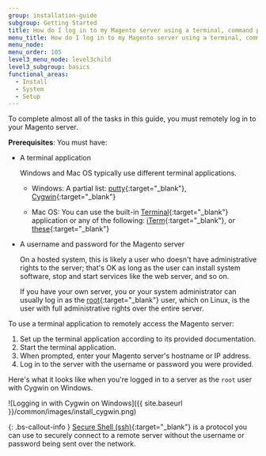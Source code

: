 ```yaml
---
group: installation-guide
subgroup: Getting Started
title: How do I log in to my Magento server using a terminal, command prompt, or SSH?
menu_title: How do I log in to my Magento server using a terminal, command prompt, or SSH?
menu_node:
menu_order: 105
level3_menu_node: level3child
level3_subgroup: basics
functional_areas:
  - Install
  - System
  - Setup
---
```


<!-- This topic is referred to from Magento 2 code! Don't change the [URL](https://glossary.magento.com/url) without informing engineering! -->
<!-- Referring file: README.md owned by core -->

To complete almost all of the tasks in this guide, you must remotely log in to your Magento server.

**Prerequisites**: You must have:

* A terminal application

   Windows and Mac OS typically use different terminal applications.

   * Windows: A partial list: [putty](http://www.putty.org/){:target="_blank"}, [Cygwin](https://www.cygwin.com/){:target="_blank"}

   * Mac OS: You can use the built-in [Terminal](http://en.wikipedia.org/wiki/Terminal_(OS_X)){:target="_blank"} application or any of the following: [iTerm](http://iterm2.com/){:target="_blank"}, or [these](http://computers.tutsplus.com/tutorials/beyond-terminal-4-os-x-terminal-alternatives--mac-56217){:target="_blank"}

* A username and password for the Magento server

   On a hosted system, this is likely a user who doesn't have administrative rights to the server; that's OK as long as the user can install system software, stop and start services like the web server, and so on.

   If you have your own server, you or your system administrator can usually log in as the [root](http://www.linfo.org/root.html){:target="_blank"} user, which on Linux, is the user with full administrative rights over the entire server.

To use a terminal application to remotely access the Magento server:

1. Set up the terminal application according to its provided documentation.
1. Start the terminal application.
1. When prompted, enter your Magento server's hostname or IP address.
1. Log in to the server with the username or password you were provided.

Here's what it looks like when you're logged in to a server as the `root` user with Cygwin on Windows.

![Logging in with Cygwin on Windows]({{ site.baseurl }}/common/images/install_cygwin.png)

{: .bs-callout-info }
[Secure Shell (ssh)](http://en.wikipedia.org/wiki/Secure_Shell){:target="_blank"} is a protocol you can use to securely connect to a remote server without the username or password being sent over the network.

